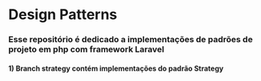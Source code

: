 # Design Patterns

### Esse repositório é dedicado a implementações de padrões de projeto em php com framework Laravel

#### 1) Branch strategy contém implementações do padrão Strategy
